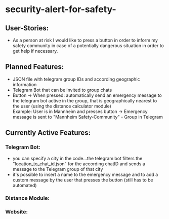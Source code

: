 # security-alert-for-safety-

## User-Stories:
- As a person at risk I would like to press a button in order to inform my safety community in case of a potentially dangerous situation in order to get help if necessary.

## Planned Features:
- JSON file with telegram group IDs and according geographic information 
- Telegram Bot that can be invited to group chats
- Button -> When pressed: automatically send an emergency message to the telegram bot active in the group, that is geographically nearest to the user (using the distance calculator module) <br> Example: User is in Mannheim and presses button -> Emergency message is sent to "Mannheim Safety-Community" - Group in Telegram
 
## Currently Active Features:

### Telegram Bot:
- you can specify a city in the code...the telegram bot filters the "location_to_chat_id.json" for the according chatID and sends a message to the Telegram group of that city
- it's possible to insert a name to the emergency message and to add a custom message by the user that presses the button (still has to be automated)

### Distance Module:


### Website:


